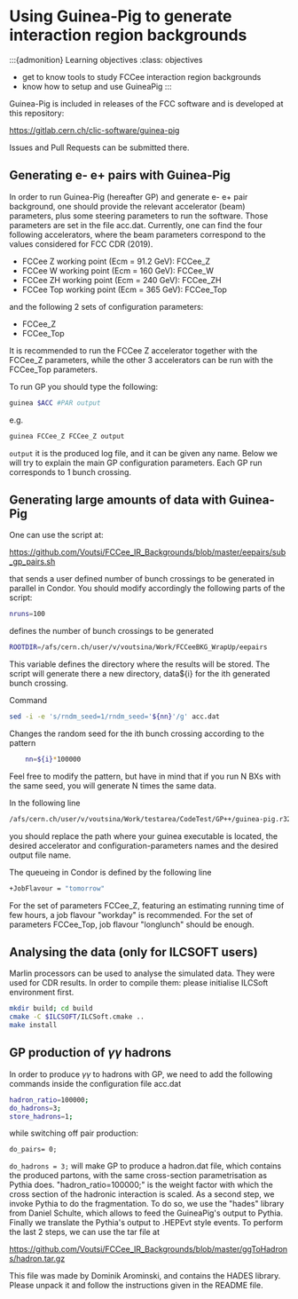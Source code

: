 # Using Guinea-Pig to generate interaction region backgrounds 

:::{admonition} Learning objectives
:class: objectives

* get to know tools to  study FCCee interaction region backgrounds
* know how to setup and use GuineaPig
:::


Guinea-Pig is included in releases of the FCC software and is developed at this repository: 

<https://gitlab.cern.ch/clic-software/guinea-pig>

Issues and Pull Requests can be submitted there.


## Generating e- e+ pairs with Guinea-Pig 

In order to run Guinea-Pig (hereafter GP) and generate e- e+ pair background, one should provide the relevant accelerator (beam) parameters, plus some steering parameters to run the software. Those parameters are set in the file acc.dat.
Currently, one can find the four following accelerators, where the beam parameters correspond to the values considered for FCC CDR (2019).
- FCCee Z working point (Ecm = 91.2 GeV): FCCee_Z
- FCCee W working point (Ecm = 160 GeV): FCCee_W
- FCCee ZH working point (Ecm = 240 GeV): FCCee_ZH
- FCCee Top working point (Ecm = 365 GeV): FCCee_Top

and the following 2 sets of configuration parameters:
- FCCee_Z
- FCCee_Top

It is recommended to run the FCCee Z accelerator together with the FCCee_Z parameters, while the other 3 accelerators can be run with the FCCee_Top parameters.

To run GP you should type the following:

```bash
guinea $ACC #PAR output
```

e.g.

```bash
guinea FCCee_Z FCCee_Z output
```

`output` it is the produced log file, and it can be given any name. Below we will try to explain the main GP configuration parameters. Each GP run corresponds to 1 bunch crossing.


## Generating large amounts of data with Guinea-Pig

One can use the script at:

<https://github.com/Voutsi/FCCee_IR_Backgrounds/blob/master/eepairs/sub_gp_pairs.sh>

that sends a user defined number of bunch crossings to be generated in parallel in Condor. You should modify accordingly the following parts of the script:

```bash
nruns=100
```

defines the number of bunch crossings to be generated

```bash
ROOTDIR=/afs/cern.ch/user/v/voutsina/Work/FCCeeBKG_WrapUp/eepairs
```

This variable defines the directory where the results will be stored. The script will generate there a new directory, data${i} for the ith generated bunch crossing.

Command

```bash
sed -i -e 's/rndm_seed=1/rndm_seed='${nn}'/g' acc.dat
```

Changes the random seed for the ith bunch crossing according to the pattern

```bash
    nn=${i}*100000
```

Feel free to modify the pattern, but have in mind that if you run N BXs with the same seed, you will generate N times the same data.

In the following line

```bash
/afs/cern.ch/user/v/voutsina/Work/testarea/CodeTest/GP++/guinea-pig.r3238/src/guinea FCCee_Top FCCee_Top output
```

you should replace the path where your guinea executable is located, the desired accelerator and configuration-parameters names and the desired output file name.

The queueing in Condor is defined by the following line

```bash
+JobFlavour = "tomorrow"
```

For the set of parameters FCCee_Z, featuring an estimating running time of few hours, a job flavour "workday" is recommended. For the  set of parameters FCCee_Top, job flavour "longlunch" should be enough.

## Analysing the data (only for ILCSOFT users)

Marlin processors can be used to analyse the simulated data. They were used for CDR results.
In order to compile them: please initialise ILCSoft environment first.

```bash
mkdir build; cd build
cmake -C $ILCSOFT/ILCSoft.cmake ..
make install
```

## GP production of $\gamma\gamma$ hadrons

In order to produce $\gamma\gamma$ to hadrons with GP, we need to add the following commands inside the configuration file acc.dat

```bash
hadron_ratio=100000;
do_hadrons=3;
store_hadrons=1;
```

while switching off pair production:

```shell
do_pairs= 0;
```

`do_hadrons = 3;` will make GP to produce a hadron.dat file, which contains the produced partons, with the same cross-section parametrisation as Pythia does. "hadron_ratio=100000;" is the weight factor with which the cross section of the
hadronic interaction is scaled. As a second step, we invoke Pythia to do the fragmentation. To do so, we use the "hades" library from Daniel Schulte, which allows to feed the GuineaPig's output to Pythia. Finally we translate the Pythia's output to .HEPEvt style events. To perform the last 2 steps, we can use the tar file at


<https://github.com/Voutsi/FCCee_IR_Backgrounds/blob/master/ggToHadrons/hadron.tar.gz>

This file was made by Dominik Arominski, and contains the HADES library. Please unpack it and follow the instructions given in the README file.
